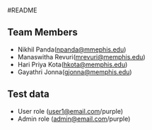 #README

## Team Members

- Nikhil Panda(npanda@mmephis.edu)
- Manaswitha Revuri(mrevuri@memphis.edu)
- Hari Priya Kota(hkota@memphis.edu)
- Gayathri Jonna(gjonna@memphis.edu)



## Test data
- User role (user1@email.com/purple)
- Admin role (admin@email.com/purple)
